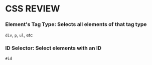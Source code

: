 # CSS REVIEW

### Element's Tag Type: Selects all elements of that tag type

`div`, `p`, `ul`, etc

### ID Selector: Select elements with an ID

`#id`
